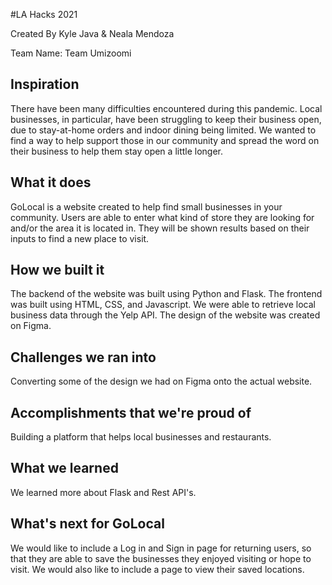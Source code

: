 #LA Hacks 2021

Created By Kyle Java & Neala Mendoza

Team Name: Team Umizoomi

## Inspiration

There have been many difficulties encountered during this pandemic. Local businesses, in particular, have been struggling to keep their business open, due to stay-at-home orders and indoor dining being limited. We wanted to find a way to help support those in our community and spread the word on their business to help them stay open a little longer.

## What it does

GoLocal is a website created to help find small businesses in your community. Users are able to enter what kind of store they are looking for and/or the area it is located in. They will be shown results based on their inputs to find a new place to visit.

## How we built it

The backend of the website was built using Python and Flask. The frontend was built using HTML, CSS, and Javascript. We were able to retrieve local business data through the Yelp API. The design of the website was created on Figma.

## Challenges we ran into

Converting some of the design we had on Figma onto the actual website.

## Accomplishments that we're proud of
Building a platform that helps local businesses and restaurants.

## What we learned

We learned more about Flask and Rest API's.

## What's next for GoLocal
We would like to include a Log in and Sign in page for returning users, so that they are able to save the businesses they enjoyed visiting or hope to visit. We would also like to include a page to view their saved locations.
